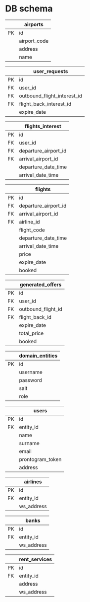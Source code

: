 # DB schema

|  | airports |
| - | - |
| PK | id |
|  | airport_code |
|  | address |
|  | name |

|  | user_requests |
| - | - |
| PK | id |
| FK | user_id |
| FK | outbound_flight_interest_id |
| FK | flight_back_interest_id |
|  | expire_date |

|  | flights_interest |
| - | - |
| PK | id |
| FK | user_id |
| FK | departure_airport_id |
| FK | arrival_airport_id |
|  | departure_date_time |
|  | arrival_date_time |


|  | flights |
| - | - |
| PK | id |
| FK | departure_airport_id |
| FK | arrival_airport_id |
| FK | airline_id |
|  | flight_code |
|  | departure_date_time |
|  | arrival_date_time |
|  | price |
|  | expire_date |
|  | booked |


|  | generated_offers |
| - | - |
| PK | id |
| FK | user_id |
| FK | outbound_flight_id |
| FK | flight_back_id |
|  | expire_date |
|  | total_price |
|  | booked |

|  | domain_entities |
| - | - |
| PK | id |
|  | username |
|  | password |
|  | salt |
|  | role |

|  | users |
| - | - |
| PK | id |
| FK | entity_id |
|  | name |
|  | surname |
|  | email |
|  | prontogram_token |
|  | address |

|  | airlines |
| - | - |
| PK | id |
| FK | entity_id |
|  | ws_address |

|  | banks |
| - | - |
| PK | id |
| FK | entity_id |
|  | ws_address |

|  | rent_services |
| - | - |
| PK | id |
| FK | entity_id |
|  | address |
|  | ws_address |
